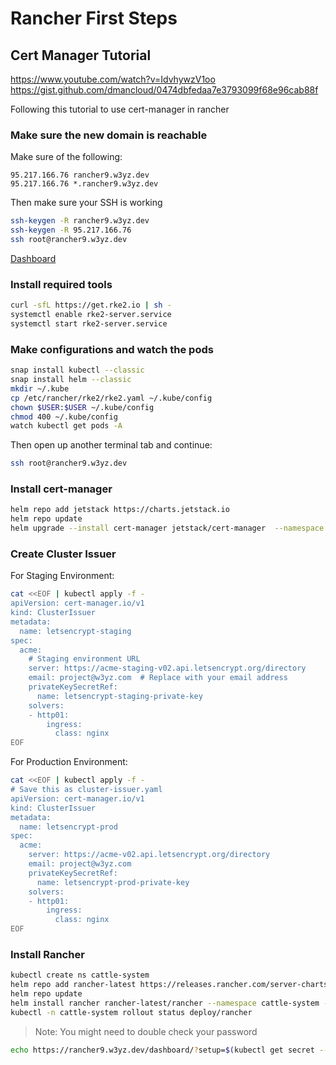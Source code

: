# Rancher First Steps

## Cert Manager Tutorial

https://www.youtube.com/watch?v=IdvhywzV1oo
https://gist.github.com/dmancloud/0474dbfedaa7e3793099f68e96cab88f

Following this tutorial to use cert-manager in rancher

### Make sure the new domain is reachable

Make sure of the following:

```
95.217.166.76 rancher9.w3yz.dev
95.217.166.76 *.rancher9.w3yz.dev
```

Then make sure your SSH is working

```bash
ssh-keygen -R rancher9.w3yz.dev
ssh-keygen -R 95.217.166.76
ssh root@rancher9.w3yz.dev
```

[Dashboard](https://dash.rancher9.w3yz.dev)

### Install required tools

```bash
curl -sfL https://get.rke2.io | sh -
systemctl enable rke2-server.service
systemctl start rke2-server.service
```

### Make configurations and watch the pods

```bash
snap install kubectl --classic
snap install helm --classic
mkdir ~/.kube
cp /etc/rancher/rke2/rke2.yaml ~/.kube/config
chown $USER:$USER ~/.kube/config
chmod 400 ~/.kube/config
watch kubectl get pods -A
```

Then open up another terminal tab and continue:

```bash
ssh root@rancher9.w3yz.dev
```

### Install cert-manager

```bash
helm repo add jetstack https://charts.jetstack.io
helm repo update
helm upgrade --install cert-manager jetstack/cert-manager  --namespace cert-manager --create-namespace --set installCRDs=true
```

### Create Cluster Issuer

For Staging Environment:

```bash
cat <<EOF | kubectl apply -f -
apiVersion: cert-manager.io/v1
kind: ClusterIssuer
metadata:
  name: letsencrypt-staging
spec:
  acme:
    # Staging environment URL
    server: https://acme-staging-v02.api.letsencrypt.org/directory
    email: project@w3yz.com  # Replace with your email address
    privateKeySecretRef:
      name: letsencrypt-staging-private-key
    solvers:
    - http01:
        ingress:
          class: nginx
EOF
```

For Production Environment:

```bash
cat <<EOF | kubectl apply -f -
# Save this as cluster-issuer.yaml
apiVersion: cert-manager.io/v1
kind: ClusterIssuer
metadata:
  name: letsencrypt-prod
spec:
  acme:
    server: https://acme-v02.api.letsencrypt.org/directory
    email: project@w3yz.com
    privateKeySecretRef:
      name: letsencrypt-prod-private-key
    solvers:
    - http01:
        ingress:
          class: nginx
EOF
```

### Install Rancher

```bash
kubectl create ns cattle-system
helm repo add rancher-latest https://releases.rancher.com/server-charts/latest
helm repo update
helm install rancher rancher-latest/rancher --namespace cattle-system --set hostname=rancher9.w3yz.dev --set bootstrapPassword=i-am-very-much-secure --set ingress.tls.source=letsEncrypt --set letsEncrypt.email=project@w3yz.com --set letsEncrypt.ingress.class=nginx
kubectl -n cattle-system rollout status deploy/rancher
```

> Note: You might need to double check your password

```bash
echo https://rancher9.w3yz.dev/dashboard/?setup=$(kubectl get secret --namespace cattle-system bootstrap-secret -o go-template='{{.data.bootstrapPassword|base64decode}}')
```
